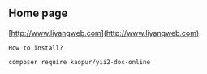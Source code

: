 ## Home page ##
[http://www.liyangweb.com](http://www.liyangweb.com)

```
How to install?

composer require kaopur/yii2-doc-online
```
